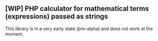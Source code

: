 ## [WIP] PHP calculator for mathematical terms (expressions) passed as strings

This library is in a very early state (pre-alpha) and does not work at the moment.